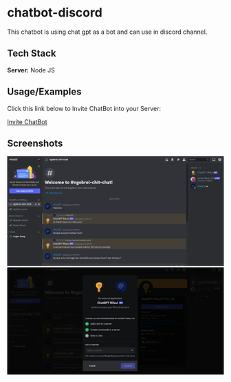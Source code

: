 # chatbot-discord

This chatbot is using chat gpt as a bot and can use in discord channel.

## Tech Stack

**Server:** Node JS

## Usage/Examples

Click this link below to Invite ChatBot into your Server:

[Invite ChatBot](https://discord.com/oauth2/authorize?scope=bot&permissions=8&client_id=1070396589262245978)

## Screenshots

![Demo-1](https://github.com/ridhofataulwan/chatbot-discord/blob/master/readme/image/Demo-1.png?raw=true)  
![Demo-1](https://github.com/ridhofataulwan/chatbot-discord/blob/master/readme/image/Demo-2.png?raw=true)
